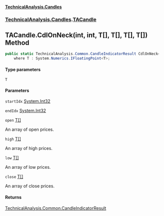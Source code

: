 #### [TechnicalAnalysis.Candles](TechnicalAnalysis.Candles.md 'TechnicalAnalysis.Candles')
### [TechnicalAnalysis.Candles](TechnicalAnalysis.Candles.md#TechnicalAnalysis.Candles 'TechnicalAnalysis.Candles').[TACandle](TACandle.md 'TechnicalAnalysis.Candles.TACandle')

## TACandle.CdlOnNeck<T>(int, int, T[], T[], T[], T[]) Method

```csharp
public static TechnicalAnalysis.Common.CandleIndicatorResult CdlOnNeck<T>(int startIdx, int endIdx, T[] open, T[] high, T[] low, T[] close)
    where T : System.Numerics.IFloatingPoint<T>;
```
#### Type parameters

<a name='TechnicalAnalysis.Candles.TACandle.CdlOnNeck_T_(int,int,T[],T[],T[],T[]).T'></a>

`T`
#### Parameters

<a name='TechnicalAnalysis.Candles.TACandle.CdlOnNeck_T_(int,int,T[],T[],T[],T[]).startIdx'></a>

`startIdx` [System.Int32](https://docs.microsoft.com/en-us/dotnet/api/System.Int32 'System.Int32')

<a name='TechnicalAnalysis.Candles.TACandle.CdlOnNeck_T_(int,int,T[],T[],T[],T[]).endIdx'></a>

`endIdx` [System.Int32](https://docs.microsoft.com/en-us/dotnet/api/System.Int32 'System.Int32')

<a name='TechnicalAnalysis.Candles.TACandle.CdlOnNeck_T_(int,int,T[],T[],T[],T[]).open'></a>

`open` [T](TACandle.CdlOnNeck_T_(int,int,T[],T[],T[],T[]).md#TechnicalAnalysis.Candles.TACandle.CdlOnNeck_T_(int,int,T[],T[],T[],T[]).T 'TechnicalAnalysis.Candles.TACandle.CdlOnNeck<T>(int, int, T[], T[], T[], T[]).T')[[]](https://docs.microsoft.com/en-us/dotnet/api/System.Array 'System.Array')

An array of open prices.

<a name='TechnicalAnalysis.Candles.TACandle.CdlOnNeck_T_(int,int,T[],T[],T[],T[]).high'></a>

`high` [T](TACandle.CdlOnNeck_T_(int,int,T[],T[],T[],T[]).md#TechnicalAnalysis.Candles.TACandle.CdlOnNeck_T_(int,int,T[],T[],T[],T[]).T 'TechnicalAnalysis.Candles.TACandle.CdlOnNeck<T>(int, int, T[], T[], T[], T[]).T')[[]](https://docs.microsoft.com/en-us/dotnet/api/System.Array 'System.Array')

An array of high prices.

<a name='TechnicalAnalysis.Candles.TACandle.CdlOnNeck_T_(int,int,T[],T[],T[],T[]).low'></a>

`low` [T](TACandle.CdlOnNeck_T_(int,int,T[],T[],T[],T[]).md#TechnicalAnalysis.Candles.TACandle.CdlOnNeck_T_(int,int,T[],T[],T[],T[]).T 'TechnicalAnalysis.Candles.TACandle.CdlOnNeck<T>(int, int, T[], T[], T[], T[]).T')[[]](https://docs.microsoft.com/en-us/dotnet/api/System.Array 'System.Array')

An array of low prices.

<a name='TechnicalAnalysis.Candles.TACandle.CdlOnNeck_T_(int,int,T[],T[],T[],T[]).close'></a>

`close` [T](TACandle.CdlOnNeck_T_(int,int,T[],T[],T[],T[]).md#TechnicalAnalysis.Candles.TACandle.CdlOnNeck_T_(int,int,T[],T[],T[],T[]).T 'TechnicalAnalysis.Candles.TACandle.CdlOnNeck<T>(int, int, T[], T[], T[], T[]).T')[[]](https://docs.microsoft.com/en-us/dotnet/api/System.Array 'System.Array')

An array of close prices.

#### Returns
[TechnicalAnalysis.Common.CandleIndicatorResult](https://docs.microsoft.com/en-us/dotnet/api/TechnicalAnalysis.Common.CandleIndicatorResult 'TechnicalAnalysis.Common.CandleIndicatorResult')